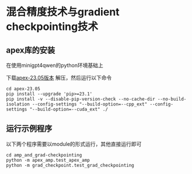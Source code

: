 # 混合精度技术与gradient checkpointing技术

## apex库的安装
在使用minigpt4qwen的python环境基础上

下载[apex-23.05版本](https://github.com/NVIDIA/apex/archive/refs/tags/23.05.zip)
解压，然后运行以下命令
```
cd apex-23.05
pip install --upgrade 'pip>=23.1'
pip install -v --disable-pip-version-check --no-cache-dir --no-build-isolation --config-settings "--build-option=--cpp_ext" --config-settings "--build-option=--cuda_ext" ./
```

## 运行示例程序
以下两个程序需要以module的形式运行，其他直接运行即可
```
cd amp_and_grad-checkpointing
python -m apex_amp.test_apex_amp
python -m grad_checkpoint.test_grad_checkpointing
```